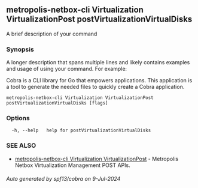 ## metropolis-netbox-cli Virtualization VirtualizationPost postVirtualizationVirtualDisks

A brief description of your command

### Synopsis

A longer description that spans multiple lines and likely contains examples
and usage of using your command. For example:

Cobra is a CLI library for Go that empowers applications.
This application is a tool to generate the needed files
to quickly create a Cobra application.

```
metropolis-netbox-cli Virtualization VirtualizationPost postVirtualizationVirtualDisks [flags]
```

### Options

```
  -h, --help   help for postVirtualizationVirtualDisks
```

### SEE ALSO

* [metropolis-netbox-cli Virtualization VirtualizationPost]()	 - Metropolis Netbox Virtualization Management POST APIs.

###### Auto generated by spf13/cobra on 9-Jul-2024
